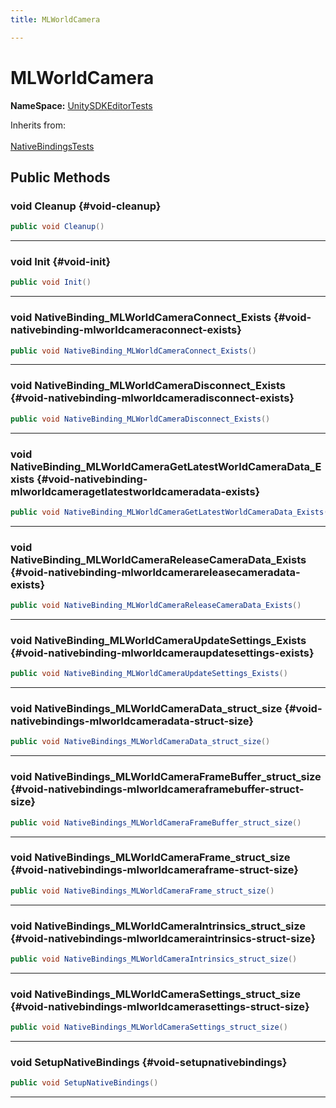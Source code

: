 ```yaml
---
title: MLWorldCamera

---
```


# MLWorldCamera



**NameSpace:** 
[UnitySDKEditorTests](/unity-api/api/UnitySDKEditorTests/UnitySDKEditorTests.md) 





Inherits from: <br></br>[NativeBindingsTests](/unity-api/api/UnitySDKEditorTests/UnitySDKEditorTests.NativeBindingsTests.md)




## Public Methods

### void Cleanup {#void-cleanup}

```csharp
public void Cleanup()
```






-----------

### void Init {#void-init}

```csharp
public void Init()
```






-----------

### void NativeBinding_MLWorldCameraConnect_Exists {#void-nativebinding-mlworldcameraconnect-exists}

```csharp
public void NativeBinding_MLWorldCameraConnect_Exists()
```






-----------

### void NativeBinding_MLWorldCameraDisconnect_Exists {#void-nativebinding-mlworldcameradisconnect-exists}

```csharp
public void NativeBinding_MLWorldCameraDisconnect_Exists()
```






-----------

### void NativeBinding_MLWorldCameraGetLatestWorldCameraData_Exists {#void-nativebinding-mlworldcameragetlatestworldcameradata-exists}

```csharp
public void NativeBinding_MLWorldCameraGetLatestWorldCameraData_Exists()
```






-----------

### void NativeBinding_MLWorldCameraReleaseCameraData_Exists {#void-nativebinding-mlworldcamerareleasecameradata-exists}

```csharp
public void NativeBinding_MLWorldCameraReleaseCameraData_Exists()
```






-----------

### void NativeBinding_MLWorldCameraUpdateSettings_Exists {#void-nativebinding-mlworldcameraupdatesettings-exists}

```csharp
public void NativeBinding_MLWorldCameraUpdateSettings_Exists()
```






-----------

### void NativeBindings_MLWorldCameraData_struct_size {#void-nativebindings-mlworldcameradata-struct-size}

```csharp
public void NativeBindings_MLWorldCameraData_struct_size()
```






-----------

### void NativeBindings_MLWorldCameraFrameBuffer_struct_size {#void-nativebindings-mlworldcameraframebuffer-struct-size}

```csharp
public void NativeBindings_MLWorldCameraFrameBuffer_struct_size()
```






-----------

### void NativeBindings_MLWorldCameraFrame_struct_size {#void-nativebindings-mlworldcameraframe-struct-size}

```csharp
public void NativeBindings_MLWorldCameraFrame_struct_size()
```






-----------

### void NativeBindings_MLWorldCameraIntrinsics_struct_size {#void-nativebindings-mlworldcameraintrinsics-struct-size}

```csharp
public void NativeBindings_MLWorldCameraIntrinsics_struct_size()
```






-----------

### void NativeBindings_MLWorldCameraSettings_struct_size {#void-nativebindings-mlworldcamerasettings-struct-size}

```csharp
public void NativeBindings_MLWorldCameraSettings_struct_size()
```






-----------

### void SetupNativeBindings {#void-setupnativebindings}

```csharp
public void SetupNativeBindings()
```






-----------


